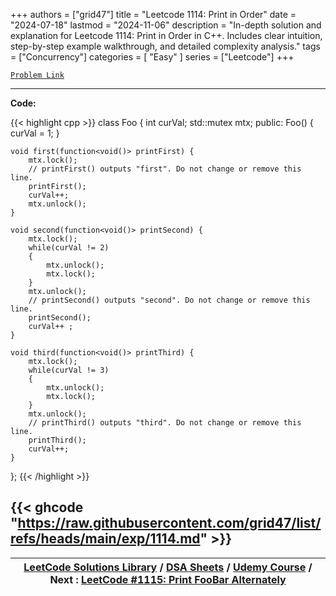 
+++
authors = ["grid47"]
title = "Leetcode 1114: Print in Order"
date = "2024-07-18"
lastmod = "2024-11-06"
description = "In-depth solution and explanation for Leetcode 1114: Print in Order in C++. Includes clear intuition, step-by-step example walkthrough, and detailed complexity analysis."
tags = ["Concurrency"]
categories = [
    "Easy"
]
series = ["Leetcode"]
+++



[`Problem Link`](https://leetcode.com/problems/print-in-order/description/)

---
**Code:**

{{< highlight cpp >}}
class Foo {
    int curVal;
    std::mutex mtx;
public:
    Foo() {
        curVal = 1;
    }

    void first(function<void()> printFirst) {
        mtx.lock();
        // printFirst() outputs "first". Do not change or remove this line.
        printFirst();
        curVal++;
        mtx.unlock();
    }

    void second(function<void()> printSecond) {
        mtx.lock();
        while(curVal != 2)
        {
            mtx.unlock();
            mtx.lock();
        }
        mtx.unlock();
        // printSecond() outputs "second". Do not change or remove this line.
        printSecond();
        curVal++ ;       
    }

    void third(function<void()> printThird) {
        mtx.lock();
        while(curVal != 3)
        {
            mtx.unlock();
            mtx.lock();
        }
        mtx.unlock();
        // printThird() outputs "third". Do not change or remove this line.
        printThird();
        curVal++;
    }
};
{{< /highlight >}}

{{< ghcode "https://raw.githubusercontent.com/grid47/list/refs/heads/main/exp/1114.md" >}}
---

| [LeetCode Solutions Library](https://grid47.xyz/leetcode/) / [DSA Sheets](https://grid47.xyz/sheets/) / [Udemy Course](https://grid47.xyz/courses/) / Next : [LeetCode #1115: Print FooBar Alternately](https://grid47.xyz/posts/leetcode-1115-print-foobar-alternately-solution/) |
| --- |
